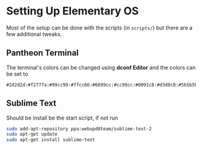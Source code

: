 # Setting Up Elementary OS

Most of the setup can be done with the scripts (in `scripts/`) but there are a few additional tweaks.

## Pantheon Terminal

The terminal's colors can be changed using __dconf Editor__ and the colors can be set to

```
#2d2d2d:#f2777a:#99cc99:#ffcc66:#6699cc:#cc99cc:#0091c8:#d3d0c8:#5b5b5b:#f2777a:#99cc99:#ffcc66:#6699cc:#cc99cc:#00adef:#f2f0ec
```

## Sublime Text

Should be install be the start script, if not run

```sh
sudo add-apt-repository ppa:webupd8team/sublime-text-2
sudo apt-get update
sudo apt-get install sublime-text
```